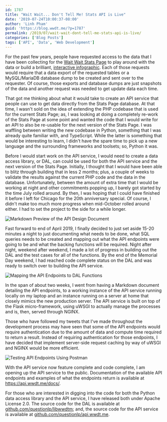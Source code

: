 ```yaml
---
id: 1787
title: "Wait Wait... Don't Tell Me! Stats API is Live"
date: '2019-07-24T10:00:37-08:00'
author: 'Linh Pham'
guid: 'https://blog.wwdt.me/?p=1787'
permalink: /2019/07/wait-wait-dont-tell-me-stats-api-is-live/
categories: ['Blog Posts']
tags: ['API', 'Data', 'Web Development']
---
```

For the past few years, people have requested access to the data that I have been collecting for the [Wait Wait Stats Page](https://stats.wwdt.me/) to play around with the data or build a brilliant, [interactive infographic](https://mataglap.com/wwdtm/). Each of those requests would require that a data export of the requested tables or a MySQL/MariaDB database dump to be created and sent over to the requester. Of course, those exports and database dumps are just snapshots of the data and another request was needed to get update data each time.

That got me thinking about what it would take to create an API service that people can use to get data directly from the Stats Page database. At that time, I wasn't sold on the idea of extending the PHP codebase that is used for the current Stats Page; as, I was looking at doing a completely re-work of the Stats Page at some point and wanted the code that I would write for an API to also be re-usable for the next version of the Stats Page. I was waffling between writing the new codebase in Python, something that I was already quite familiar with, and TypeScript. While the latter is something that would be interesting to learn, I didn't have the spare time to pick up a new language and the surrounding frameworks and toolsets; so, Python it was.

Before I would start work on the API service, I would need to create a data access library, or DAL, can could be used for both the API service and the next version of the Stats Page. Initially, I thought that I would have been able to blitz through building that in less 2 months; plus, a couple of weeks to validate the results against the current PHP code and the data in the database. Unfortunately, between the amount of extra time that I would be working at night and other commitments popping up, I barely got started by the time July rolled around. By then, I was hoping that I could have finished it before I left for Chicago for the 20th anniversary special. Of course, I didn't make too much more progress when mid-October rolled around either. I had to set the project to the side for a while longer.

![Markdown Preview of the API Design Document](/images/2019/06/API-Endpoint-Documentation.png)

Fast forward to end of April 2019, I finally decided to just set aside 15-20 minutes a night to just documenting what needs to be done, what SQL queries needs to be created and mapping out what the API endpoints were going to be and what the backing functions will be required. Night after night, weekend after weekend, I made a lot of progress in building out the DAL and the test cases for all of the functions. By the end of the Memorial Day weekend, I had reached code complete status on the DAL and was ready to switch over to building the API service.

![Mapping the API Endpoints to DAL Functions](/images/2019/06/API-Endpoints.png)

In the span of about two weeks, I went from having a Markdown document detailing the API endpoints, to a working instance of the API service running locally on my laptop and an instance running on a server at home that closely mimics the new production server. The API service is built on top of the Flask micro-framework, using uWSGI to actually manage the processes and is, then, served through NGINX.

Those who have followed my tweets that I've made throughout the development process may have seen that some of the API endpoints would require authentication due to the amount of data and compute time required to return a result. Instead of requiring authentication for those endpoints, I have decided that implement server-side request caching by way of uWSGI and NGINX would be more efficient.

![Testing API Endpoints Using Postman](/images/2019/06/Postman-API-Testing-1.png)

With the API service now feature complete and code complete, I am opening up the API service to the public. Documentation of the available API endpoints and examples of what the endpoints return is available at <https://api.wwdt.me/docs/>.

For those who are interested in digging into the code for both the Python data access library and the API service, I have released both under Apache License 2.0. The source code for the DAL is available at [github.com/questionlp/libwwdtm](https://github.com/questionlp/libwwdtm); and, the source code for the API service is available at [github.com/questionlp/api.wwdt.me](https://github.com/questionlp/api.wwdt.me).

